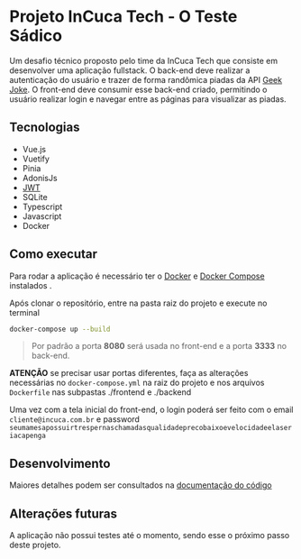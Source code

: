# Projeto InCuca Tech - O Teste Sádico

Um desafio técnico proposto pelo time da InCuca Tech que consiste em desenvolver uma aplicação fullstack. O back-end deve realizar a autenticação do usuário e trazer de forma randômica piadas da API [Geek Joke](https://github.com/sameerkumar18/geek-joke-api). O front-end deve consumir esse back-end criado, permitindo o usuário realizar login e navegar entre as páginas para visualizar as piadas.

## Tecnologias

- Vue.js
- Vuetify
- Pinia
- AdonisJs
- [JWT](https://www.npmjs.com/package/jsonwebtoken)
- SQLite
- Typescript
- Javascript
- Docker

## Como executar

Para rodar a aplicação é necessário ter o [Docker](https://docs.docker.com/engine/install/) e [Docker Compose](https://docs.docker.com/compose/) instalados .

Após clonar o repositório, entre na pasta raiz do projeto e execute no terminal
```bash
docker-compose up --build
```

> Por padrão a porta **8080** será usada no front-end e a porta **3333** no back-end.

**ATENÇÃO** se precisar usar portas diferentes, faça as alterações necessárias no `docker-compose.yml` na raiz do projeto e nos arquivos `Dockerfile` nas subpastas ./frontend e ./backend

Uma vez com a tela inicial do front-end, o login poderá ser feito com o email `cliente@incuca.com.br` e password `seumamesapossuirtrespernaschamadasqualidadeprecobaixoevelocidadeelaseriacapenga`

## Desenvolvimento

Maiores detalhes podem ser consultados na [documentação do código](https://github.com/lucaslangsch/incuca-test/DOC.md)

## Alterações futuras

A aplicação não possui testes até o momento, sendo esse o próximo passo deste projeto.